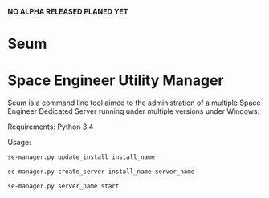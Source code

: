 **NO ALPHA RELEASED PLANED YET**

Seum
====

Space Engineer Utility Manager
==========

Seum is a command line tool aimed to the administration of a multiple Space Engineer Dedicated Server running under multiple versions under Windows.

Requirements:
Python 3.4

Usage:

```bash
se-manager.py update_install install_name

se-manager.py create_server install_name server_name

se-manager.py server_name start
```